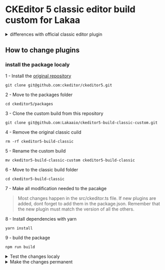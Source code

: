 # CKEditor 5 classic editor build custom for Lakaa

<details>
 <summary> differences with official classic editor plugin</summary>

### Plugins added:
+ Highlight
+ Underline
+ SimpleUploadAdapter
+ ImageResize
+ TextTransformation

### Plugins Removed:
- UploadAdapter
- Autoformat
- CloudServices
- BlockQuote
- CKBox
- CKFinder
- CloudServices
- EasyImage
- ImageCaption
- Indent
- MediaEmbed
- PasteFromOffice
- PictureEditing
- TableToolbar
- TextTransformation
</details>


## How to change plugins

### install the package localy

1 - Install the [original repository](https://github.com/ckeditor/ckeditor5)

`git clone git@github.com:ckeditor/ckeditor5.git`

2 - Move to the packages folder

`cd ckeditor5/packages`

3 - Clone the custom build from this repository

`git clone git@github.com:Lakaaio/ckeditor5-build-classic-custom.git`

4 - Remove the original classic cuild

`rm -rf ckeditor5-build-classic`

5 - Rename the custom build

`mv ckeditor5-build-classic-custom ckeditor5-build-classic`

6 - Move to the classic build folder

`cd ckeditor5-build-classic`

7 - Make all modification needed to the pacakge
>Most changes happen in the src/ckeditor.ts file.
>If new plugins are added, dont forget to add them in the package.json.
>Remember that the new plugin must match the version of all the others.

8 - Install dependencies with yarn

`yarn install`

9 - build the package

`npm run build`

<details>
 <summary>Test the changes localy</summary>

1 - Move to the frontend of the main project

2 - Disable the linter in `quasar.conf.js`

```
[...]
eslint: {
	// fix: true,
	// include = [],
	// exclude = [],
	// rawOptions = {},
	warnings: false,
	errors: false,
},
[...]
```

3 - Modify the import of the plugin in `Editor.vue`

~~import ClassicEditor from '@lakaaio/ckeditor5-build-classic';~~
`import '@lakaaio/ckeditor5-build-classic';`

4 - Remove the dependecy from git in `package.json`

~~"@lakaaio/ckeditor5-build-classic": "github:Lakaaio/ckeditor5-build-classic-custom",~~

5 - import the local package

`npm i <path to package>/packages/ckeditor5-build-classic`
> this should add this line in package.json
> "@lakaaio/ckeditor5-build-classic": "file:<path>ckeditor5-build-classic",

6 - delete the old packages
`rm -rf node-modules`

7 - Install dependencies with npm

`npm i`

8 - Test
> You may want to modify Editor.vue to implement the features of the new plugins

9 - Undo steps 2, 3, 4
</details>

<details>
 <summary>Make the changes permanent</summary>

1 - Make sure that the changes are working localy

2 - Add, commit and push to github

3 - List any changes to the plugin list on top of the readme

</details>
